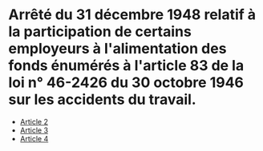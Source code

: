 # Arrêté du 31 décembre 1948 relatif à la participation de certains employeurs à l'alimentation des fonds énumérés à l'article 83 de la loi n° 46-2426 du 30 octobre 1946 sur les accidents du travail.

- [Article 2](article-2.md)
- [Article 3](article-3.md)
- [Article 4](article-4.md)
